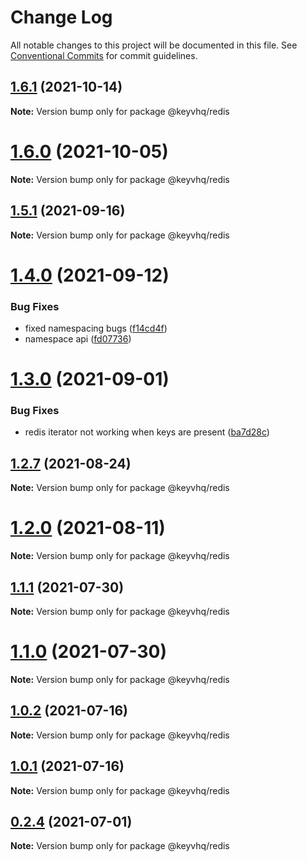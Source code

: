 # Change Log

All notable changes to this project will be documented in this file.
See [Conventional Commits](https://conventionalcommits.org) for commit guidelines.

## [1.6.1](https://github.com/microlinkhq/keyv/compare/v1.6.0...v1.6.1) (2021-10-14)

**Note:** Version bump only for package @keyvhq/redis





# [1.6.0](https://github.com/microlinkhq/keyv/compare/v1.5.2...v1.6.0) (2021-10-05)

**Note:** Version bump only for package @keyvhq/redis





## [1.5.1](https://github.com/microlinkhq/keyv/compare/v1.5.0...v1.5.1) (2021-09-16)

**Note:** Version bump only for package @keyvhq/redis





# [1.4.0](https://github.com/microlinkhq/keyv/compare/v1.3.0...v1.4.0) (2021-09-12)


### Bug Fixes

* fixed namespacing bugs ([f14cd4f](https://github.com/microlinkhq/keyv/commit/f14cd4f1651fc866e96785dff0f33f807a1b8493))
* namespace api ([fd07736](https://github.com/microlinkhq/keyv/commit/fd07736aee52c9bde9a81f075faa85c39d72cc51))





# [1.3.0](https://github.com/microlinkhq/keyv/compare/v1.2.7...v1.3.0) (2021-09-01)


### Bug Fixes

* redis iterator not working when keys are present ([ba7d28c](https://github.com/microlinkhq/keyv/commit/ba7d28cde0fe86e305f7db125d12629938fc5a70))





## [1.2.7](https://github.com/microlinkhq/keyv/compare/v1.2.6...v1.2.7) (2021-08-24)

**Note:** Version bump only for package @keyvhq/redis





# [1.2.0](https://github.com/microlinkhq/keyv/compare/v1.1.1...v1.2.0) (2021-08-11)

**Note:** Version bump only for package @keyvhq/redis





## [1.1.1](https://github.com/microlinkhq/keyv/compare/v1.1.0...v1.1.1) (2021-07-30)

**Note:** Version bump only for package @keyvhq/redis





# [1.1.0](https://github.com/microlinkhq/keyv/compare/v1.0.2...v1.1.0) (2021-07-30)

**Note:** Version bump only for package @keyvhq/redis





## [1.0.2](https://github.com/microlinkhq/keyv/compare/v1.0.1...v1.0.2) (2021-07-16)

**Note:** Version bump only for package @keyvhq/redis





## [1.0.1](https://github.com/microlinkhq/keyv/compare/v1.0.0...v1.0.1) (2021-07-16)

**Note:** Version bump only for package @keyvhq/redis





## [0.2.4](https://github.com/microlinkhq/keyv/compare/v0.2.0...v0.2.4) (2021-07-01)

**Note:** Version bump only for package @keyvhq/redis
